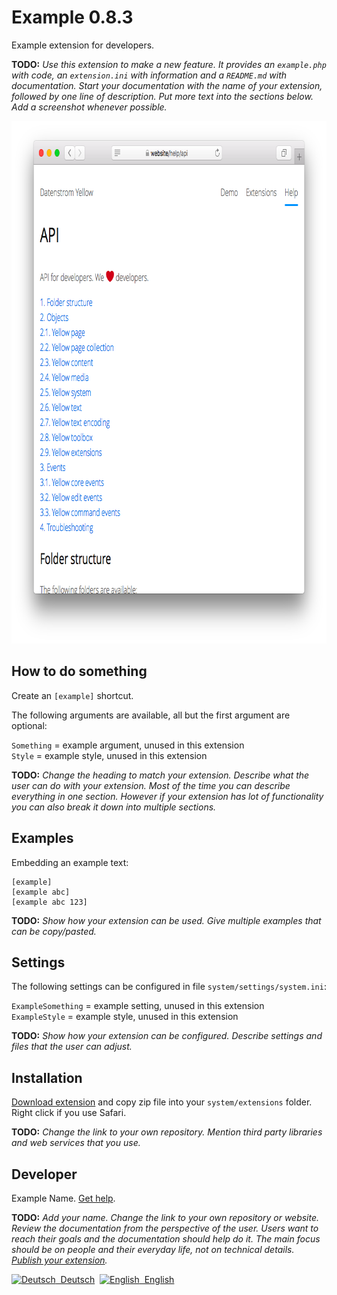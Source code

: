 Example 0.8.3
=============
Example extension for developers.

**TODO:** *Use this extension to make a new feature. It provides an `example.php` with code, an `extension.ini` with information and a `README.md` with documentation. Start your documentation with the name of your extension, followed by one line of description. Put more text into the sections below. Add a screenshot whenever possible.* 

<p align="center"><img src="example-screenshot.png?raw=true" width="795" height="836" alt="Screenshot"></p>

## How to do something

Create an `[example]` shortcut. 

The following arguments are available, all but the first argument are optional:

`Something` = example argument, unused in this extension    
`Style` = example style, unused in this extension

**TODO:** *Change the heading to match your extension. Describe what the user can do with your extension. Most of the time you can describe everything in one section. However if your extension has lot of functionality you can also break it down into multiple sections.*

## Examples

Embedding an example text:

    [example]
    [example abc]
    [example abc 123]

**TODO:** *Show how your extension can be used. Give multiple examples that can be copy/pasted.*

## Settings

The following settings can be configured in file `system/settings/system.ini`:

`ExampleSomething` = example setting, unused in this extension  
`ExampleStyle` = example style, unused in this extension  

**TODO:** *Show how your extension can be configured. Describe settings and files that the user can adjust.*

## Installation

[Download extension](https://github.com/schulle4u/yellow-extension-example/archive/master.zip) and copy zip file into your `system/extensions` folder. Right click if you use Safari.

**TODO:** *Change the link to your own repository. Mention third party libraries and web services that you use.*

## Developer

Example Name. [Get help](https://github.com/schulle4u/yellow-extension-example/issues).

**TODO:** *Add your name. Change the link to your own repository or website. Review the documentation from the perspective of the user. Users want to reach their goals and the documentation should help do it. The main focus should be on people and their everyday life, not on technical details. [Publish your extension](https://github.com/datenstrom/yellow-extensions/tree/master/source/publish).*

<p>
<a href="README-de.md"><img src="https://raw.githubusercontent.com/datenstrom/yellow-extensions/master/source/help/language-de.png" width="15" height="15" alt="Deutsch">&nbsp; Deutsch</a>&nbsp;
<a href="README.md"><img src="https://raw.githubusercontent.com/datenstrom/yellow-extensions/master/source/help/language-en.png" width="15" height="15" alt="English">&nbsp; English</a>&nbsp;
</p>

